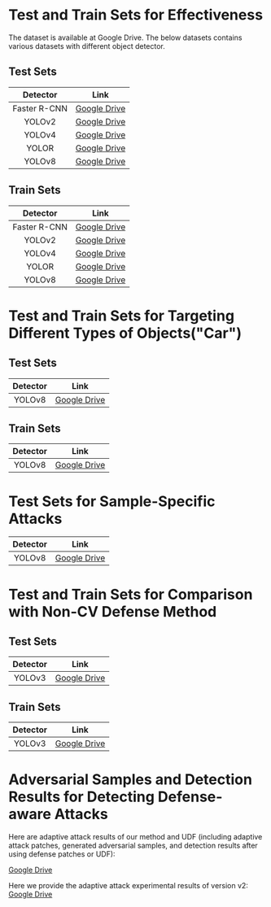 # Test and Train Sets for Effectiveness
The dataset is available at Google Drive. The below datasets contains various datasets with different object detector. 

## Test Sets

|   Detector   |                             Link                             |
| :----------: | :----------------------------------------------------------: |
| Faster R-CNN | [Google Drive](https://drive.google.com/file/d/1BzQ4eWEXdK5K1KE98fFyPU-Lz650DSml/view?usp=sharing) |
|    YOLOv2    | [Google Drive](https://drive.google.com/file/d/1QdV8VBk5rVVmEa_Xz9ZEafT_MdNYRMf6/view?usp=sharing) |
|    YOLOv4    | [Google Drive](https://drive.google.com/file/d/1L0DLt9M2mC9gfgdKxvWomwapJIi1H72p/view?usp=sharing) |
|    YOLOR     | [Google Drive](https://drive.google.com/file/d/1dK5G4CZXw9qIgF-D0vS5Ty3b1QXwsuWf/view?usp=sharing) |
|    YOLOv8    | [Google Drive](https://drive.google.com/file/d/1Z6-yME6VmyEmenBi9lhzUmxihs6rrMEN/view?usp=sharing) |



## Train Sets

|   Detector   |                             Link                             |
| :----------: | :----------------------------------------------------------: |
| Faster R-CNN | [Google Drive](https://drive.google.com/file/d/1dWwBLSf5scyOdzGMncTxOqXklfM_dsIE/view?usp=sharing) |
|    YOLOv2    | [Google Drive](https://drive.google.com/file/d/1Q7v7qDC-EjpBcvx49tIcuQ6JZwGw-Z4b/view?usp=sharing) |
|    YOLOv4    | [Google Drive](https://drive.google.com/file/d/1T_w2JLBl6V0JxfB6jgOmh5wTVZgVhW2G/view?usp=sharing) |
|    YOLOR     | [Google Drive](https://drive.google.com/file/d/1iDQIITsdASAiMJnzmzJkIDuxRPpDZpfu/view?usp=sharing) |
|    YOLOv8    | [Google Drive](https://drive.google.com/file/d/1Og54osrtKdCQXci-aoQ7HuWStDe2IaeN/view?usp=sharing) |





# Test and Train  Sets for Targeting Different Types of Objects("Car")

## Test Sets


| Detector |                             Link                             |
| :------: | :----------------------------------------------------------: |
|  YOLOv8  | [Google Drive](https://drive.google.com/file/d/1710gNwWLuGBZoXtZx6Cl4HjNg--uZaXd/view?usp=sharing) |

## Train Sets


| Detector |                             Link                             |
| :------: | :----------------------------------------------------------: |
|  YOLOv8  | [Google Drive](https://drive.google.com/file/d/17BdtsZ918b6bIopyE-7Ok-ke-zrKG6fl/view?usp=sharing) |





# Test Sets for Sample-Specific Attacks




| Detector |                             Link                             |
| :------: | :----------------------------------------------------------: |
|  YOLOv8  | [Google Drive](https://drive.google.com/file/d/1W2qBSrutHCRiQWJ0syJSVhFfvrAKGYHY/view?usp=sharing) |



# Test and Train Sets for Comparison with Non-CV Defense Method



## Test Sets


| Detector |                             Link                             |
| :------: | :----------------------------------------------------------: |
|  YOLOv3  | [Google Drive](https://drive.google.com/file/d/1tjmhOTQVyggMU5feFqE9nnddVRBv1ry-/view?usp=sharing) |

## Train Sets


| Detector |                             Link                             |
| :------: | :----------------------------------------------------------: |
|  YOLOv3  | [Google Drive](https://drive.google.com/file/d/16hYNzr3VaphrvTO0tfw8Jj7soZ8N26Oy/view?usp=sharing) |






# Adversarial Samples and Detection Results for Detecting Defense-aware Attacks	

Here are adaptive attack results of our method and UDF (including adaptive attack patches, generated adversarial samples, and detection results after using defense patches or UDF): 

  [Google Drive](https://drive.google.com/file/d/1cUHzTF4hWy93MUEkDACwc3UdERhW39Wl/view?usp=sharing) 

Here we provide the adaptive attack experimental results of version v2:
  [Google Drive](https://drive.google.com/file/d/1Df8zQ7xjtKa2TcFSwtKoMFMe0MBFtYjQ/view?usp=sharing) 

